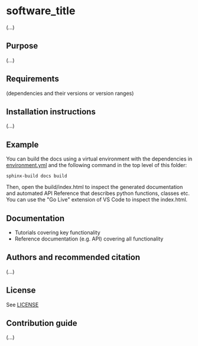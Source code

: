 # software_title

(...)


## Purpose

(...)


## Requirements

(dependencies and their versions or version ranges)


## Installation instructions

(...)


## Example

You can build the docs using a virtual environment with the dependencies in [environment.yml](environment.yml) and the following command in the top level of this folder:
```
sphinx-build docs build
```
Then, open the build/index.html to inspect the generated documentation and automated API Reference that describes python functions, classes etc. 
You can use the "Go Live" extension of VS Code to inspect the index.html.


## Documentation

- Tutorials covering key functionality
- Reference documentation (e.g. API) covering all functionality


## Authors and recommended citation

(...)


## License

See [LICENSE](LICENSE) 


## Contribution guide

(...)
